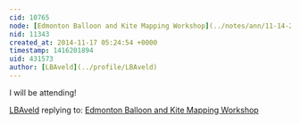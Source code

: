 ```yaml
---
cid: 10765
node: [Edmonton Balloon and Kite Mapping Workshop](../notes/ann/11-14-2014/edmonton-balloon-and-kite-mapping-workshop-pipeline-mapping)
nid: 11343
created_at: 2014-11-17 05:24:54 +0000
timestamp: 1416201894
uid: 431573
author: [LBAveld](../profile/LBAveld)
---
```


I will be attending!

[LBAveld](../profile/LBAveld) replying to: [Edmonton Balloon and Kite Mapping Workshop](../notes/ann/11-14-2014/edmonton-balloon-and-kite-mapping-workshop-pipeline-mapping)

